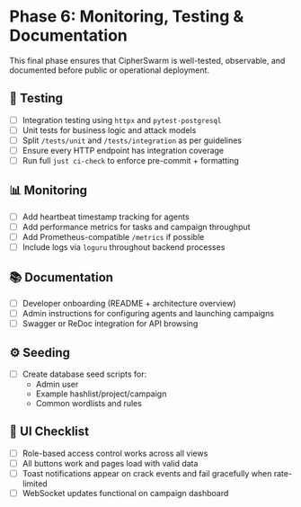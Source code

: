 # Phase 6: Monitoring, Testing & Documentation

This final phase ensures that CipherSwarm is well-tested, observable, and documented before public or operational deployment.

## 🧪 Testing

-   [ ] Integration testing using `httpx` and `pytest-postgresql`
-   [ ] Unit tests for business logic and attack models
-   [ ] Split `/tests/unit` and `/tests/integration` as per guidelines
-   [ ] Ensure every HTTP endpoint has integration coverage
-   [ ] Run full `just ci-check` to enforce pre-commit + formatting

## 📊 Monitoring

-   [ ] Add heartbeat timestamp tracking for agents
-   [ ] Add performance metrics for tasks and campaign throughput
-   [ ] Add Prometheus-compatible `/metrics` if possible
-   [ ] Include logs via `loguru` throughout backend processes

## 📚 Documentation

-   [ ] Developer onboarding (README + architecture overview)
-   [ ] Admin instructions for configuring agents and launching campaigns
-   [ ] Swagger or ReDoc integration for API browsing

## ⚙️ Seeding

-   [ ] Create database seed scripts for:
    -   Admin user
    -   Example hashlist/project/campaign
    -   Common wordlists and rules

## 🔁 UI Checklist

-   [ ] Role-based access control works across all views
-   [ ] All buttons work and pages load with valid data
-   [ ] Toast notifications appear on crack events and fail gracefully when rate-limited
-   [ ] WebSocket updates functional on campaign dashboard
